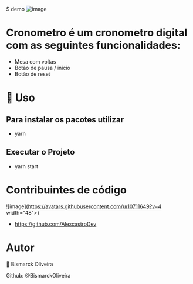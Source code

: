 $ demo
![image](https://user-images.githubusercontent.com/68343542/116167274-47a2dd00-a6d6-11eb-9ae4-f232f650f0ef.png)


# Cronometro é um cronometro digital com as seguintes funcionalidades: 

- Mesa com voltas
- Botão de pausa / início
- Botão de reset



# 🚀 Uso 

## Para instalar os pacotes utilizar 
 - yarn 

## Executar o Projeto 
- yarn start

# Contribuintes de código

![image](https://avatars.githubusercontent.com/u/10711649?v=4 width="48">)  

- https://github.com/AlexcastroDev

# Autor
👤 Bismarck Oliveira

Github: @BismarckOliveira
